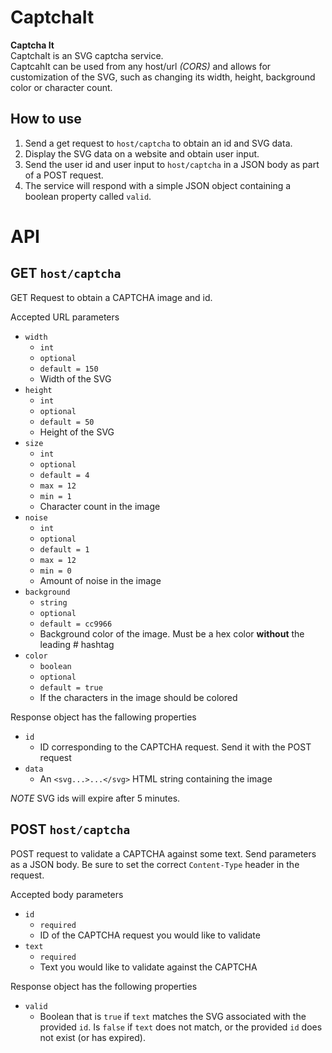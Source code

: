 # CaptchaIt
**Captcha It**  
CaptchaIt is an SVG captcha service.  
CaptcahIt can be used from any host/url *(CORS)* and allows for customization of the SVG, such as changing its width, height, background color or character count.

## How to use
1. Send a get request to `host/captcha` to obtain an id and SVG data.  
2. Display the SVG data on a website and obtain user input.
3. Send the user id and user input to `host/captcha` in a JSON body as part of a POST request.
4. The service will respond with a simple JSON object containing a boolean property called `valid`.


# API
## GET `host/captcha`
GET Request to obtain a CAPTCHA image and id.

Accepted URL parameters
* `width`
  * `int`
  * `optional`
  * `default = 150`
  * Width of the SVG
* `height`
  * `int`
  * `optional`
  * `default = 50`
  * Height of the SVG
* `size`
  * `int`
  * `optional`
  * `default = 4`
  * `max = 12`
  * `min = 1`
  * Character count in the image
* `noise`
  * `int`
  * `optional`
  * `default = 1`
  * `max = 12`
  * `min = 0`
  * Amount of noise in the image
* `background`
  * `string`
  * `optional`
  * `default = cc9966`
  * Background color of the image. Must be a hex color **without** the leading # hashtag
* `color`
  * `boolean`
  * `optional`
  * `default = true`
  * If the characters in the image should be colored

Response object has the fallowing properties  
* `id`
  * ID corresponding to the CAPTCHA request. Send it with the POST request
* `data`
  * An `<svg...>...</svg>` HTML string containing the image

*NOTE* SVG ids will expire after 5 minutes.

 ## POST `host/captcha`
 POST request to validate a CAPTCHA against some text. Send parameters as a JSON body. Be sure to set the correct `Content-Type` header in the request.

 Accepted body parameters
* `id`
  * `required`
  * ID of the CAPTCHA request you would like to validate
* `text`
  * `required`
  * Text you would like to validate against the CAPTCHA

 Response object has the following properties
* `valid`
  * Boolean that is `true` if `text` matches the SVG associated with the provided `id`. Is `false` if `text` does not match, or the provided `id` does not exist (or has expired).
